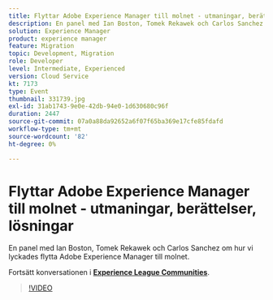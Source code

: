 ```yaml
---
title: Flyttar Adobe Experience Manager till molnet - utmaningar, berättelser, lösningar
description: En panel med Ian Boston, Tomek Rekawek och Carlos Sanchez om hur vi lyckades flytta Adobe Experience Manager till molnet. Den här sessionen skapades som en del av Adobe Developers Live Content Event.
solution: Experience Manager
product: experience manager
feature: Migration
topic: Development, Migration
role: Developer
level: Intermediate, Experienced
version: Cloud Service
kt: 7173
type: Event
thumbnail: 331739.jpg
exl-id: 31ab1743-9e0e-42db-94e0-1d630680c96f
duration: 2447
source-git-commit: 07a0a88da92652a6f07f65ba369e17cfe85fdafd
workflow-type: tm+mt
source-wordcount: '82'
ht-degree: 0%

---
```


# Flyttar Adobe Experience Manager till molnet - utmaningar, berättelser, lösningar

En panel med Ian Boston, Tomek Rekawek och Carlos Sanchez om hur vi lyckades flytta Adobe Experience Manager till molnet.

Fortsätt konversationen i **[Experience League Communities](https://adobe.ly/36Yd3v6)**.

>[!VIDEO](https://video.tv.adobe.com/v/331739/?quality=12&learn=on&hidetitle=true)
